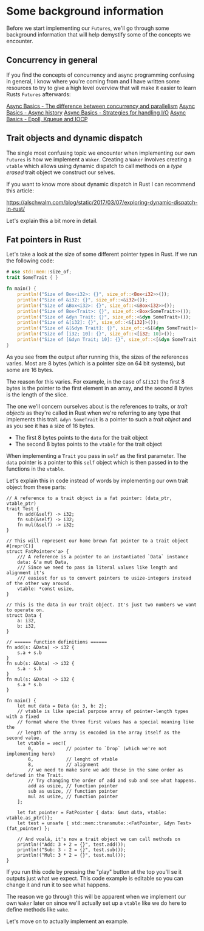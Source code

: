 # Some background information

Before we start implementing our `Futures`, we'll go through some background
information that will help demystify some of the concepts we encounter.

## Concurrency in general

If you find the concepts of concurrency and async programming confusing in
general, I know where you're coming from and I have written some resources to 
try to give a high level overview that will make it easier to learn Rusts 
`Futures` afterwards:

[Async Basics - The difference between concurrency and parallelism](https://cfsamson.github.io/book-exploring-async-basics/1_concurrent_vs_parallel.html)
[Async Basics - Async history](https://cfsamson.github.io/book-exploring-async-basics/2_async_history.html)
[Async Basics - Strategies for handling I/O](https://cfsamson.github.io/book-exploring-async-basics/5_strategies_for_handling_io.html)
[Async Basics - Epoll, Kqueue and IOCP](https://cfsamson.github.io/book-exploring-async-basics/6_epoll_kqueue_iocp.html)

## Trait objects and dynamic dispatch

The single most confusing topic we encounter when implementing our own `Futures`
is how we implement a `Waker`. Creating a `Waker` involves creating a `vtable`
which allows using dynamic dispatch to call methods on a _type erased_ trait 
object we construct our selves.

If you want to know more about dynamic dispatch in Rust I can recommend this article:

https://alschwalm.com/blog/static/2017/03/07/exploring-dynamic-dispatch-in-rust/


Let's explain this a bit more in detail.

## Fat pointers in Rust

Let's take a look at the size of some different pointer types in Rust. If we
run the following code:

```rust
# use std::mem::size_of;
trait SomeTrait { }

fn main() {
    println!("Size of Box<i32>: {}", size_of::<Box<i32>>());
    println!("Size of &i32: {}", size_of::<&i32>());
    println!("Size of &Box<i32>: {}", size_of::<&Box<i32>>());
    println!("Size of Box<Trait>: {}", size_of::<Box<SomeTrait>>());
    println!("Size of &dyn Trait: {}", size_of::<&dyn SomeTrait>());
    println!("Size of &[i32]: {}", size_of::<&[i32]>());
    println!("Size of &[&dyn Trait]: {}", size_of::<&[&dyn SomeTrait]>());
    println!("Size of [i32; 10]: {}", size_of::<[i32; 10]>());
    println!("Size of [&dyn Trait; 10]: {}", size_of::<[&dyn SomeTrait; 10]>());
}
```

As you see from the output after running this, the sizes of the references varies.
Most are 8 bytes (which is a pointer size on 64 bit systems), but some are 16
bytes.

The reason for this varies. For example, in the case of `&[i32]` the first 8
bytes is the pointer to the first element in an array, and the second 8 bytes is
the length of the slice.

The one we'll concern ourselves about is the references to traits, or
_trait objects_ as they're called in Rust when we're referring to any type that
implements this trait. `&dyn SomeTrait` is a pointer to such a _trait object_ 
and as you see it has a size of 16 bytes.

- The first 8 bytes points to the `data` for the trait object
- The second 8 bytes points to the `vtable` for the trait object

When implementing a `Trait` you pass in `self` as the first parameter. The
`data` pointer is a pointer to this `self` object which is then passed in to
the functions in the `vtable`.

Let's explain this in code instead of words by implementing our own trait
object from these parts:

```rust, editable
// A reference to a trait object is a fat pointer: (data_ptr, vtable_ptr)
trait Test {
    fn add(&self) -> i32;
    fn sub(&self) -> i32;
    fn mul(&self) -> i32;
}

// This will represent our home brewn fat pointer to a trait object
#[repr(C)]
struct FatPointer<'a> {
    /// A reference is a pointer to an instantiated `Data` instance
    data: &'a mut Data,
    /// Since we need to pass in literal values like length and alignment it's
    /// easiest for us to convert pointers to usize-integers instead of the other way around.
    vtable: *const usize,
}

// This is the data in our trait object. It's just two numbers we want to operate on.
struct Data {
    a: i32,
    b: i32,
}

// ====== function definitions ======
fn add(s: &Data) -> i32 {
    s.a + s.b
}
fn sub(s: &Data) -> i32 {
    s.a - s.b
}
fn mul(s: &Data) -> i32 {
    s.a * s.b
}

fn main() {
    let mut data = Data {a: 3, b: 2};
    // vtable is like special purpose array of pointer-length types with a fixed
    // format where the three first values has a special meaning like the
    // length of the array is encoded in the array itself as the second value.
    let vtable = vec![
        0,            // pointer to `Drop` (which we're not implementing here)
        6,            // lenght of vtable
        8,            // alignment
        // we need to make sure we add these in the same order as defined in the Trait.
        // Try changing the order of add and sub and see what happens.
        add as usize, // function pointer
        sub as usize, // function pointer 
        mul as usize, // function pointer
    ];

    let fat_pointer = FatPointer { data: &mut data, vtable: vtable.as_ptr()};
    let test = unsafe { std::mem::transmute::<FatPointer, &dyn Test>(fat_pointer) };

    // And voalá, it's now a trait object we can call methods on
    println!("Add: 3 + 2 = {}", test.add());
    println!("Sub: 3 - 2 = {}", test.sub());
    println!("Mul: 3 * 2 = {}", test.mul());
}

```

If you run this code by pressing the "play" button at the top you'll se it
outputs just what we expect. This code example is editable so you can change it
and run it to see what happens.

The reason we go through this will be apparent when we implement our own
`Waker` later on since we'll actually set up a `vtable` like we do here to
define methods like `wake`.

Let's move on to actually implement an example.